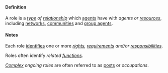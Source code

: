 #### Definition

A role is a *[type](https://github.com/gcassel/Modular-Organization-Terminology/blob/master/terms/type.md) of [relationship](https://github.com/gcassel/Modular-Organization-Terminology/blob/master/terms/relate.md)* which [agents](https://github.com/gcassel/Modular-Organization-Terminology/blob/master/terms/agent.md) have with *agents or [resources](https://github.com/gcassel/Modular-Organization-Terminology/blob/master/terms/resource.md)*, including [networks](https://github.com/gcassel/Modular-Organization-Terminology/blob/master/terms/network.md), [communities](https://github.com/gcassel/Modular-Organization-Terminology/blob/master/terms/community.md) and [group agents](https://github.com/gcassel/Modular-Organization-Terminology/blob/master/compound-terms/group-agent.md).  

#### Notes

Each role [identifies](https://github.com/gcassel/Modular-Organization-Terminology/blob/master/terms/identify.md) one or more *[rights](https://github.com/gcassel/Modular-Organization-Terminology/blob/master/terms/right.md), [requirements](https://github.com/gcassel/Modular-Organization-Terminology/blob/master/terms/require.md) and/or [responsibilities](https://github.com/gcassel/Modular-Organization-Terminology/blob/master/terms/responsibility.md)*.  
 
Roles often identify *related [functions](https://github.com/gcassel/Modular-Organization-Terminology/blob/master/terms/function.md)*.  

*[Complex](https://github.com/gcassel/Modular-Organization-Terminology/blob/master/terms/complex.md) ongoing roles* are often referred to as [posts](https://github.com/gcassel/Modular-Organization-Terminology/blob/master/terms/post.md)  or *occupations*.
